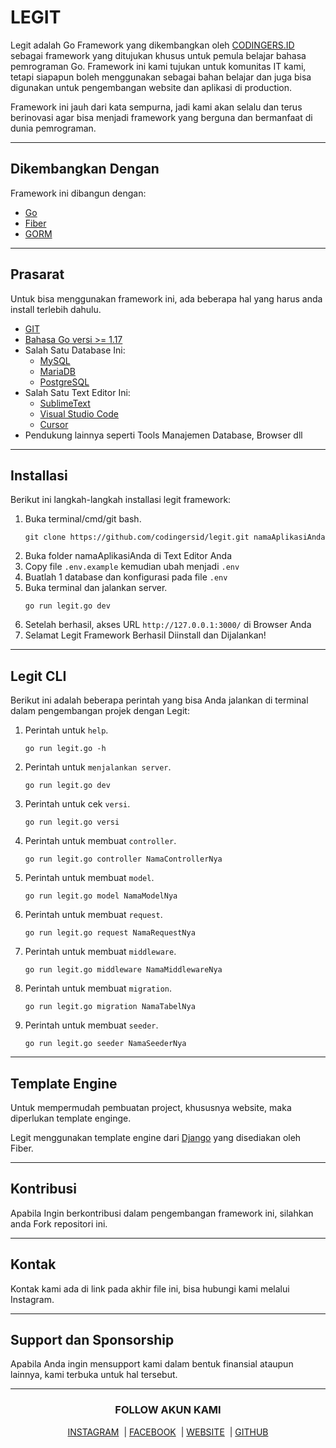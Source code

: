 <h1>LEGIT</h1>
<p>Legit adalah Go Framework yang dikembangkan oleh <a href="https://codingers.id/" target="_blank">CODINGERS.ID</a> sebagai framework yang ditujukan khusus untuk pemula belajar bahasa pemrograman Go. Framework ini kami tujukan untuk komunitas IT kami, tetapi siapapun boleh menggunakan sebagai bahan belajar dan juga bisa digunakan untuk pengembangan website dan aplikasi di production.</p>
<p>Framework ini jauh dari kata sempurna, jadi kami akan selalu dan terus berinovasi agar bisa menjadi framework yang berguna dan bermanfaat di dunia pemrograman.</p>

<hr>
<h2>Dikembangkan Dengan</h2>
<p>Framework ini dibangun dengan:</p>
<ul>
    <li><a href="https://go.dev/" target="_blank">Go</a></li>
    <li><a href="https://docs.gofiber.io/" target="_blank">Fiber</a></li>
    <li><a href="https://gorm.io/docs/index.html" target="_blank">GORM</a></li>
</ul>

<hr>
<h2>Prasarat</h2>
<p>Untuk bisa menggunakan framework ini, ada beberapa hal yang harus anda install terlebih dahulu.</p>
<ul>
    <li><a href="https://git-scm.com/downloads" target="_blank">GIT</a></li>
    <li><a href="https://go.dev/dl/" target="_blank">Bahasa Go versi >= 1.17</a></li>
    <li>Salah Satu Database Ini:
        <ul>
            <li><a href="https://www.mysql.com/downloads/" target="_blank">MySQL</a></li>
            <li><a href="https://mariadb.org/download" target="_blank">MariaDB</a></li>
            <li><a href="https://www.postgresql.org/download/" target="_blank">PostgreSQL</a></li>
        </ul></li>
    <li>Salah Satu Text Editor Ini:
        <ul>
            <li><a href="https://www.sublimetext.com/" target="_blank">SublimeText</a></li>
            <li><a href="https://code.visualstudio.com/" target="_blank">Visual Studio Code</a></li>
            <li><a href="https://cursor.sh/" target="_blank">Cursor</a></li>
        </ul></li>
    <li>Pendukung lainnya seperti Tools Manajemen Database, Browser dll</li>
</ul>

<hr>
<h2>Installasi</h2>
<p>Berikut ini langkah-langkah installasi legit framework:</p>
<ol>
    <li>Buka terminal/cmd/git bash.</li>
    <code><pre>git clone https://github.com/codingersid/legit.git namaAplikasiAnda</code></pre>
    <li>Buka folder namaAplikasiAnda di Text Editor Anda</li>
    <li>Copy file <code>.env.example</code> kemudian ubah menjadi <code>.env</code></li>
    <li>Buatlah 1 database dan konfigurasi pada file <code>.env</code></li>
    <li>Buka terminal dan jalankan server.<code><pre>go run legit.go dev</code></pre></li>
    <li>Setelah berhasil, akses URL <code>http://127.0.0.1:3000/</code> di Browser Anda</li>
    <li>Selamat Legit Framework Berhasil Diinstall dan Dijalankan!</li>
</ol>

<hr>
<h2>Legit CLI</h2>
<p>Berikut ini adalah beberapa perintah yang bisa Anda jalankan di terminal dalam pengembangan projek dengan Legit:</p>
<ol>
    <li>Perintah untuk <code>help</code>.<code><pre>go run legit.go -h</code></pre></li>
    <li>Perintah untuk <code>menjalankan server</code>.<code><pre>go run legit.go dev</code></pre></li>
    <li>Perintah untuk cek <code>versi</code>.<code><pre>go run legit.go versi</code></pre></li>
    <li>Perintah untuk membuat <code>controller</code>.<code><pre>go run legit.go controller NamaControllerNya</code></pre></li>
    <li>Perintah untuk membuat <code>model</code>.<code><pre>go run legit.go model NamaModelNya</code></pre></li>
    <li>Perintah untuk membuat <code>request</code>.<code><pre>go run legit.go request NamaRequestNya</code></pre></li>
    <li>Perintah untuk membuat <code>middleware</code>.<code><pre>go run legit.go middleware NamaMiddlewareNya</code></pre></li>
    <li>Perintah untuk membuat <code>migration</code>.<code><pre>go run legit.go migration NamaTabelNya</code></pre></li>
    <li>Perintah untuk membuat <code>seeder</code>.<code><pre>go run legit.go seeder NamaSeederNya</code></pre></li>
</ol>

<hr>
<h2>Template Engine</h2>
<p>Untuk mempermudah pembuatan project, khususnya website, maka diperlukan template enginge.</p>
<p>Legit menggunakan template engine dari <a href="https://docs.gofiber.io/template/django/">Django</a> yang disediakan oleh Fiber.</p>

<hr>
<h2>Kontribusi</h2>
<p>Apabila Ingin berkontribusi dalam pengembangan framework ini, silahkan anda Fork repositori ini.</p>

<hr>
<h2>Kontak</h2>
<p>Kontak kami ada di link pada akhir file ini, bisa hubungi kami melalui Instagram.</p>

<hr>
<h2>Support dan Sponsorship</h2>
<p>Apabila Anda ingin mensupport kami dalam bentuk finansial ataupun lainnya, kami terbuka untuk hal tersebut.</p>

<hr>
<h3 align="center">FOLLOW AKUN KAMI</h3>
<p align="center">
<a href="https://www.instagram.com/codingers.id/" target="_blank" rel="noopener noreferrer">INSTAGRAM</a>
&nbsp;|&nbsp;<a href="https://www.facebook.com/codingers.id" target="_blank" rel="noopener noreferrer">FACEBOOK</a>
&nbsp;|&nbsp;<a href="https://codingers.id/" target="_blank" rel="noopener noreferrer">WEBSITE</a>
&nbsp;|&nbsp;<a href="https://github.com/codingersid/" target="_blank" rel="noopener noreferrer">GITHUB</a>
</p>
